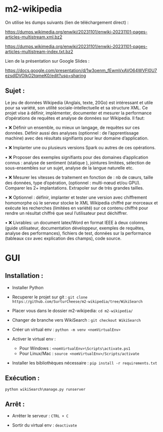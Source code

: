 # m2-wikipedia

On utilise les dumps suivants (lien de téléchargement direct) : 

https://dumps.wikimedia.org/enwiki/20231101/enwiki-20231101-pages-articles-multistream.xml.bz2

https://dumps.wikimedia.org/enwiki/20231101/enwiki-20231101-pages-articles-multistream-index.txt.bz2

Lien de la présentation sur Google Slides : 

https://docs.google.com/presentation/d/1w3oenm_fEwmVxAVO64WVFI0U7ezsdlDVOIkO2tqmeK0/edit?usp=sharing

## Sujet : 

Le jeu de données Wikipedia (Anglais, texte, 20Go) est intéressant et utile pour sa variété, son utilité sociale-intellectuelle
et sa structure XML. Ce projet vise à définir, implémenter, documenter et mesurer la performance d’opérations de
requêtes et analyse de données sur Wikipedia. Il faut:

• ❌ Définir un ensemble, ou mieux un langage, de requêtes sur ces données. Définir aussi des analyses (optionnel :
de l’apprentissage machine) avec des résultats signifiants pour leur domaine d’application.

• ❌ Implanter une ou plusieurs versions Spark ou autres de ces opérations.

• ❌ Proposer des exemples signifiants pour des domaines d’application connus : analyse de sentiment (statique ),
jointures limitées, sélection de sous-ensembles sur un sujet, analyse de la langue naturelle etc.

• ❌ Mesurer les vitesses de traitement en fonction de : nb de cœurs, taille des données, type d’opération,
(optionnel : multi-nœud et/ou GPU). Comparer les 2+ implantations. Extrapoler sur de très grandes tailles.

• ❌ Optionnel : définir, implanter et tester une version avec chiffrement homomorphe où le serveur stocke le XML
Wikipedia chiffré par morceaux et exécute les recherches (limitées en variété) sur ce contenu chiffré pour
rendre un résultat chiffré que seul l’utilisateur peut déchiffrer.

• ❌ Livrables: un document latex/Word en format IEEE à deux colonnes (guide utilisateur, documentation
développeur, exemples de requêtes, analyse des performances), fichiers de test, données sur la performance
(tableaux csv avec explication des champs), code source.

# GUI

## Installation :
- Installer Python

- Recuperer le projet sur git : `git clone https://github.com/SurturCheese/m2-wikipedia/tree/WikiSearch`

- Placer vous dans le dossier m2-wikipedia: `cd m2-wikipedia/`

- Changer de branche vers WikiSearch : `git checkout WikiSearch`

- Créer un virtual env : `python -m venv <nomVirtualEnv>`

- Activer le virtual env : 
    - Pour Windows : `<nomVirtualEnv>\Scripts\activate.ps1`
    - Pour Linux/Mac : `source <nomVirtualEnv>/Scripts/activate`

- Installer les bibliothèques nécessaire : `pip install -r requirements.txt`

## Exécution :
    python wikiSearch\manage.py runserver
    
## Arrêt :
- Arrêter le serveur : `CTRL + C`
    
- Sortir du virtual env : `deactivate`
